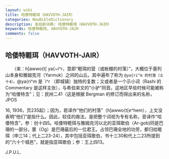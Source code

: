 ```yaml
---
layout: wiki
title: 哈倭特睚珥（HAVVOTH-JAIR）
categories: NewBibleDictionary
description: 圣经新词典: 哈倭特睚珥（HAVVOTH-JAIR）
keywords: 哈倭特睚珥, HAVVOTH-JAIR
comments: false
---
```


## 哈倭特睚珥（HAVVOTH-JAIR）

　　（来：h]awwo{t[ ya{~i^r，意即“睚珥的营〔或帐棚的村落〕”，大概位于基列山本身和雅姆克河（Yarmuk）之间的山丘。其中遍布了称为 `@ya{ri^m 的村落（士十4）。`@ya{ri^m 是 `i^r （即城镇）独特的复数；又或者是一个示小词（Rashi 的 Commentary 是这样主张），与希伯来文的“小驴”同音。这地区早些时候可能被称为“哈倭特含”；见：民卅二41（这是根据 Bergman 的修订而得出来的名称，JPOS

16, 1936，页235起）；因为，若译作“他们的村落”（h]awwo{t[e^hem），上文没表明“他们”是指什么。因此，较佳的做法，是把整个词视为专有名称，音译作“哈倭特含”，参：创十四5。哈倭特睚珥与雅姆克河以北的亚珥歌伯（Ar-gob)同是巴珊的一部分。噩（Og）是巴珊最后的一位君王。占领巴珊全地的功劳，都归给睚珥（申三14；代上二23-24），其中包括亚珥歌伯，书十三30和代上二23所提到的“六十个城邑”，就是指亚珥歌伯；参：王上四13。

J.P.U.L.








